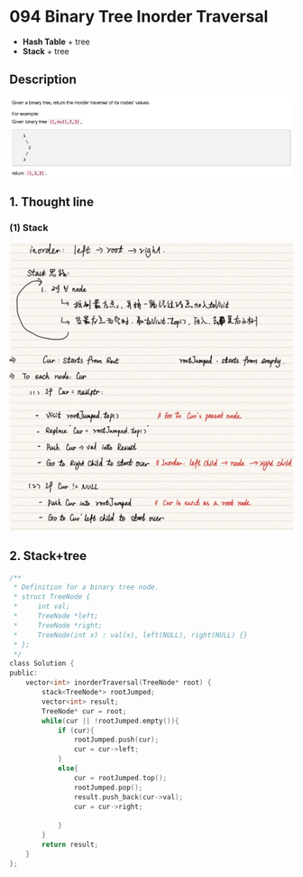 # 094 Binary Tree Inorder Traversal
- **Hash Table** + tree
- **Stack** + tree

## Description
![IMAGE](resources/232614BA278C3526D4A6C4A235AF3AAB.jpg)

## 1. Thought line

### (1) Stack
![IMAGE](resources/2BB2000C260B1DF4D2C53334BDC3E805.jpg)


## 2. **Stack**+tree

```c
/**
 * Definition for a binary tree node.
 * struct TreeNode {
 *     int val;
 *     TreeNode *left;
 *     TreeNode *right;
 *     TreeNode(int x) : val(x), left(NULL), right(NULL) {}
 * };
 */
class Solution {
public:
    vector<int> inorderTraversal(TreeNode* root) {
        stack<TreeNode*> rootJumped;
        vector<int> result;
        TreeNode* cur = root;
        while(cur || !rootJumped.empty()){
            if (cur){
                rootJumped.push(cur);
                cur = cur->left;
            }
            else{
                cur = rootJumped.top();
                rootJumped.pop();
                result.push_back(cur->val);
                cur = cur->right;
                
            }
        }
        return result;
    }
};
```

